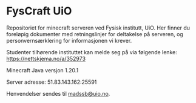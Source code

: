# FysCraft UiO 
Repositoriet for minecraft serveren ved Fysisk institutt, UiO. Her finner du foreløpig dokumenter med retningslinjer for deltakelse på serveren, og personvernsærklering for informasjonen vi krever.

Studenter tilhørende instituttet kan melde seg på via følgende lenke: https://nettskjema.no/a/352973

Minecraft Java versjon 1.20.1

Server adresse: 51.83.143.162:25591

Henvendelser sendes til madssb@uio.no.